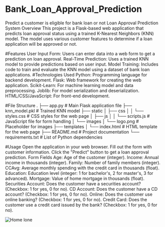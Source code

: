 # Bank_Loan_Approval_Prediction
Predict a customer is eligible for bank loan or not
Loan Approval Prediction System
Overview
This project is a Flask-based web application that predicts loan approval status using a trained K-Nearest Neighbors (KNN) model. The model uses various customer features to determine if a loan application will be approved or not.

#Features
User Input Form: Users can enter data into a web form to get a prediction on loan approval.
Real-Time Prediction: Uses a trained KNN model to provide predictions based on user input.
Model Training: Includes code to train and evaluate the KNN model using a dataset of bank loan applications.
#Technologies Used
Python: Programming language for backend development.
Flask: Web framework for creating the web application.
Scikit-Learn: For machine learning model and data preprocessing.
Joblib: For model serialization and deserialization.
HTML/CSS/JavaScript: For front-end development.


#File Structure
.
├── app.py              # Main Flask application file
├── knn_model.pkl       # Trained KNN model
├── static
│   ├── css
│   │   └── styles.css  # CSS styles for the web page
│   ├── js
│   │   └── scripts.js  # JavaScript file for form handling
│   └── images
│       └── logo.png    # Placeholder for images
├── templates
│   └── index.html      # HTML template for the web page
├── README.md           # Project documentation
└── requirements.txt    # List of Python dependencies


#Usage
Open the application in your web browser.
Fill out the form with customer information.
Click the "Predict" button to get a loan approval prediction.
Form Fields
Age: Age of the customer (integer).
Income: Annual income in thousands (integer).
Family: Number of family members (integer).
CCAvg: Average monthly spending with the credit card in thousands (float).
Education: Education level (integer: 1 for bachelor's, 2 for master's, 3 for advanced).
Mortgage: Value of home mortgage in thousands (float).
Securities Account: Does the customer have a securities account? (Checkbox: 1 for yes, 0 for no).
CD Account: Does the customer have a CD account? (Checkbox: 1 for yes, 0 for no).
Online: Does the customer use online banking? (Checkbox: 1 for yes, 0 for no).
Credit Card: Does the customer use a credit card issued by the bank? (Checkbox: 1 for yes, 0 for no).


![Home lone](https://github.com/user-attachments/assets/45d7d9af-17b1-483b-852c-095611f3d401)
